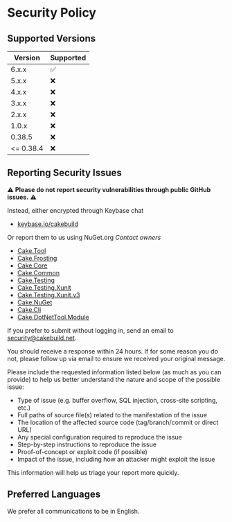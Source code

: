 # Security Policy

## Supported Versions

| Version   | Supported          |
| --------- | ------------------ |
| 6.x.x     | :white_check_mark: |
| 5.x.x     | :x:                |
| 4.x.x     | :x:                |
| 3.x.x     | :x:                |
| 2.x.x     | :x:                |
| 1.0.x     | :x:                |
| 0.38.5    | :x:                |
| <= 0.38.4 | :x:                |

## Reporting Security Issues

⚠ **Please do not report security vulnerabilities through public GitHub issues.** ⚠

Instead, either encrypted through Keybase chat
  - [keybase.io/cakebuild](https://keybase.io/cakebuild)

Or report them to us using NuGet.org *Contact owners*
  - [Cake.Tool](https://www.nuget.org/packages/Cake.Tool)
  - [Cake.Frosting](https://www.nuget.org/packages/Cake.Frosting)
  - [Cake.Core](https://www.nuget.org/packages/Cake.Core)
  - [Cake.Common](https://www.nuget.org/packages/Cake.Common)
  - [Cake.Testing](https://www.nuget.org/packages/Cake.Testing)
  - [Cake.Testing.Xunit](https://www.nuget.org/packages/Cake.Testing.Xunit)
  - [Cake.Testing.Xunit.v3](https://www.nuget.org/packages/Cake.Testing.Xunit.v3)
  - [Cake.NuGet](https://www.nuget.org/packages/Cake.NuGet)
  - [Cake.Cli](https://www.nuget.org/packages/Cake.Cli)
  - [Cake.DotNetTool.Module](https://www.nuget.org/packages/Cake.DotNetTool.Module)

If you prefer to submit without logging in, send an email to [security@cakebuild.net](mailto:security@cakebuild.net).

You should receive a response within 24 hours. If for some reason you do not, please follow up via email to ensure we received your original message.

Please include the requested information listed below (as much as you can provide) to help us better understand the nature and scope of the possible issue:

  * Type of issue (e.g. buffer overflow, SQL injection, cross-site scripting, etc.)
  * Full paths of source file(s) related to the manifestation of the issue
  * The location of the affected source code (tag/branch/commit or direct URL)
  * Any special configuration required to reproduce the issue
  * Step-by-step instructions to reproduce the issue
  * Proof-of-concept or exploit code (if possible)
  * Impact of the issue, including how an attacker might exploit the issue

This information will help us triage your report more quickly.

## Preferred Languages

We prefer all communications to be in English.
